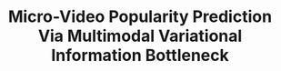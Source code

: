 ---
which: journal
is_first: true
title: Micro-Video Popularity Prediction Via Multimodal Variational Information Bottleneck
authors: <strong>Jiayi Xie</strong>, Yaochen Zhu, Zhenzhong Chen
pub_name: IEEE Transactions on Multimedia
pub_abbr: TMM
pub_year: 2023
pub_month: 1
year: 2021
month: 10
yymm: 2110
paper_url: https://ieeexplore.ieee.org/document/9576573
code_url: https://github.com/JennyXieJiayi/HMMVED
bib_url: https://dblp.uni-trier.de/rec/journals/tmm/XieZC23.html?view=bibtex
---